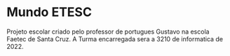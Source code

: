 # Mundo ETESC

Projeto escolar criado pelo professor de portugues Gustavo na escola Faetec de Santa Cruz.
A Turma encarregada sera a 3210 de informatica de 2022.

